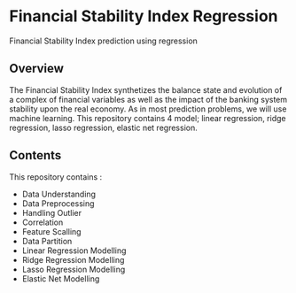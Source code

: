 # Financial Stability Index Regression
Financial Stability Index prediction using regression

## Overview
The Financial Stability Index synthetizes the balance state and evolution of a complex of financial variables as well as the impact of the banking system stability upon the real economy. As in most prediction problems, we will use machine learning. This repository contains 4 model; linear regression, ridge regression, lasso regression, elastic net regression.

## Contents
This repository contains :
* Data Understanding
* Data Preprocessing
* Handling Outlier
* Correlation
* Feature Scalling
* Data Partition
* Linear Regression Modelling
* Ridge Regression Modelling
* Lasso Regression Modelling
* Elastic Net Modelling
